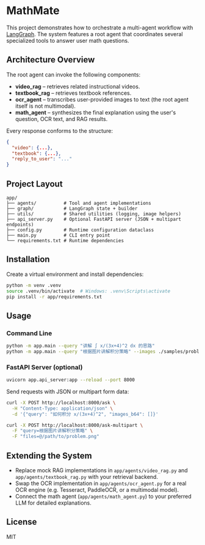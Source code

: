 # MathMate

This project demonstrates how to orchestrate a multi-agent workflow with
[LangGraph](https://github.com/langchain-ai/langgraph). The system features a
root agent that coordinates several specialized tools to answer user math
questions.

## Architecture Overview

The root agent can invoke the following components:

- **video_rag** – retrieves related instructional videos.
- **textbook_rag** – retrieves textbook references.
- **ocr_agent** – transcribes user-provided images to text (the root agent
  itself is not multimodal).
- **math_agent** – synthesizes the final explanation using the user's
  question, OCR text, and RAG results.

Every response conforms to the structure:

```json
{
  "video": {...},
  "textbook": {...},
  "reply_to_user": "..."
}
```

## Project Layout

```
app/
├── agents/          # Tool and agent implementations
├── graph/           # LangGraph state + builder
├── utils/           # Shared utilities (logging, image helpers)
├── api_server.py    # Optional FastAPI server (JSON + multipart endpoints)
├── config.py        # Runtime configuration dataclass
├── main.py          # CLI entry point
└── requirements.txt # Runtime dependencies
```

## Installation

Create a virtual environment and install dependencies:

```bash
python -m venv .venv
source .venv/bin/activate  # Windows: .venv\Scripts\activate
pip install -r app/requirements.txt
```

## Usage

### Command Line

```bash
python -m app.main --query "讲解 ∫ x/(3x+4)^2 dx 的思路"
python -m app.main --query "根据图片讲解积分策略" --images ./samples/problem.png
```

### FastAPI Server (optional)

```bash
uvicorn app.api_server:app --reload --port 8000
```

Send requests with JSON or multipart form data:

```bash
curl -X POST http://localhost:8000/ask \
  -H "Content-Type: application/json" \
  -d '{"query": "如何积分 x/(3x+4)^2", "images_b64": []}'
```

```bash
curl -X POST http://localhost:8000/ask-multipart \
  -F "query=根据图片讲解积分策略" \
  -F "files=@/path/to/problem.png"
```

## Extending the System

- Replace mock RAG implementations in `app/agents/video_rag.py` and
  `app/agents/textbook_rag.py` with your retrieval backend.
- Swap the OCR implementation in `app/agents/ocr_agent.py` for a real OCR
  engine (e.g. Tesseract, PaddleOCR, or a multimodal model).
- Connect the math agent (`app/agents/math_agent.py`) to your preferred LLM
  for detailed explanations.

## License

MIT
